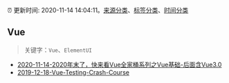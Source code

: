 :alarm_clock: 更新时间: 2020-11-14 14:04:11。[来源分类](../README.md)、[标签分类](../TAGS.md)、[时间分类](../TIMELINE.md)

## Vue


> 关键字：`Vue`、`ElementUI`



- [2020-11-14-2020年末了，快来看Vue全家桶系列之Vue基础-后面含Vue3.0](https://juejin.im/post/6894961204951793672) 
- [2019-12-18-Vue-Testing-Crash-Course](https://dev.to/blacksonic/vue-testing-crash-course-59kl) 
